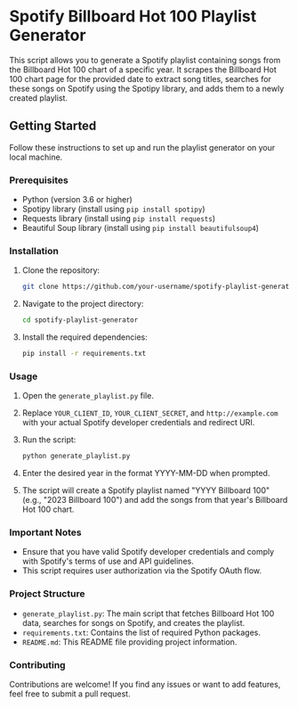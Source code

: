 # Spotify Billboard Hot 100 Playlist Generator

This script allows you to generate a Spotify playlist containing songs from the Billboard Hot 100 chart of a specific year. It scrapes the Billboard Hot 100 chart page for the provided date to extract song titles, searches for these songs on Spotify using the Spotipy library, and adds them to a newly created playlist.

## Getting Started

Follow these instructions to set up and run the playlist generator on your local machine.

### Prerequisites

- Python (version 3.6 or higher)
- Spotipy library (install using `pip install spotipy`)
- Requests library (install using `pip install requests`)
- Beautiful Soup library (install using `pip install beautifulsoup4`)

### Installation

1. Clone the repository:

   ```bash
   git clone https://github.com/your-username/spotify-playlist-generator.git
   ```

2. Navigate to the project directory:

   ```bash
   cd spotify-playlist-generator
   ```

3. Install the required dependencies:

   ```bash
   pip install -r requirements.txt
   ```

### Usage

1. Open the `generate_playlist.py` file.

2. Replace `YOUR_CLIENT_ID`, `YOUR_CLIENT_SECRET`, and `http://example.com` with your actual Spotify developer credentials and redirect URI.

3. Run the script:

   ```bash
   python generate_playlist.py
   ```

4. Enter the desired year in the format YYYY-MM-DD when prompted.

5. The script will create a Spotify playlist named "YYYY Billboard 100" (e.g., "2023 Billboard 100") and add the songs from that year's Billboard Hot 100 chart.

### Important Notes

- Ensure that you have valid Spotify developer credentials and comply with Spotify's terms of use and API guidelines.
- This script requires user authorization via the Spotify OAuth flow.

### Project Structure

- `generate_playlist.py`: The main script that fetches Billboard Hot 100 data, searches for songs on Spotify, and creates the playlist.
- `requirements.txt`: Contains the list of required Python packages.
- `README.md`: This README file providing project information.

### Contributing

Contributions are welcome! If you find any issues or want to add features, feel free to submit a pull request.

